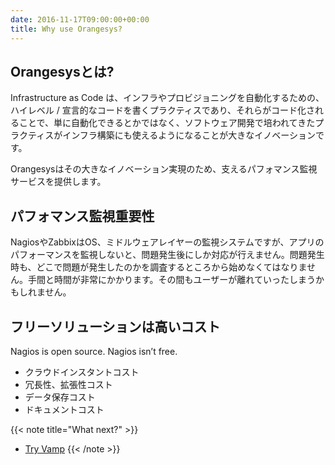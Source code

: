 ```yaml
---
date: 2016-11-17T09:00:00+00:00
title: Why use Orangesys?
---
```


## Orangesysとは?

Infrastructure as Code は、インフラやプロビジョニングを自動化するための、ハイレベル / 宣言的なコードを書くプラクティスであり、それらがコード化されることで、単に自動化できるとかではなく、ソフトウェア開発で培われてきたプラクティスがインフラ構築にも使えるようになることが大きなイノベーションです。

Orangesysはその大きなイノベーション実現のため、支えるパフォマンス監視サービスを提供します。

## パフォマンス監視重要性

NagiosやZabbixはOS、ミドルウェアレイヤーの監視システムですが、アプリのパフォーマンスを監視しないと、問題発生後にしか対応が行えません。問題発生時も、どこで問題が発生したのかを調査するところから始めなくてはなりません。手間と時間が非常にかかります。その間もユーザーが離れていったしまうかもしれません。

## フリーソリューションは高いコスト

Nagios is open source. Nagios isn’t free.

* クラウドインスタントコスト
* 冗長性、拡張性コスト
* データ保存コスト
* ドキュメントコスト



{{< note title="What next?" >}}
* [Try Vamp](https://app.orangesys.io)
{{< /note >}}
